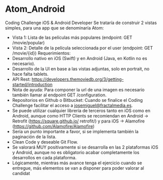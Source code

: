 # Atom_Android

Coding Challenge iOS & Android Developer 
Se trataría de construir 2 vistas simples, para una app que se denominaría Atom:
- Vista 1: Lista de las películas más populares (endpoint: GET /movie/popular)
- Vista 2: Detalle de la película seleccionada por el user (endpoint: GET /movie/{id})
Requerimientos:
- Desarrollo nativo en iOS (Swift) y en Android (Java, en Kotlin no es necesario).
- Desarrollo de la UI en base a las vistas adjuntas, solo en portrait, no hace falta tablets.
- API Rest: https://developers.themoviedb.org/3/getting-started/introduction
- Nota de ayuda: Para componer la url de una imagen es necesario también llamar al
endpoint GET /configuration.
- Repositorios en Github o Bitbucket: Cuando se finalice el Coding Challenge facilitar el
acceso a josemiguel@fractalmedia.es.
- Se puede utilizar cualquier librería de terceros tanto en iOS como en Android, aunque
como HTTP Clients se recomiendan en Android -> Retrofit (https://square.github.io/
retrofit/) y para iOS -> Alamofire (https://github.com/Alamofire/Alamofire)
- Sería un punto importante a favor, si se implementa también la paginación de la lista.
- Clean Code y deseable Git Flow.
- Se valorará MUY positivamente si se desarrolla en las 2 plataformas iOS y Android,
aunque no es obligatorio acabar completamente los desarrollos en cada plataforma.
- Lógicamente, mientras más avance tenga el ejercicio cuando se entregue, más
elementos se van a disponer para poder valorar al candidat
